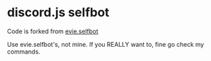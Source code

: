 # discord.js selfbot

Code is forked from [evie.selfbot](https://github.com/eslachance/evie.selfbot)

Use evie.selfbot's, not mine.
If you REALLY want to, fine go check my commands. 